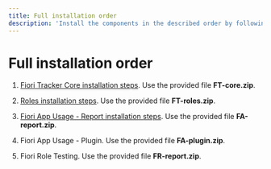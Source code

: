 ```yaml
---
title: Full installation order
description: 'Install the components in the described order by following linked component-specific guides.'
---
```

# Full installation order

1. [Fiori Tracker Core installation steps](/core/SPS03/inst/). Use the provided file **FT-core.zip**.

2. [Roles installation steps](/ro/FPS01/inst/). Use the provided file **FT-roles.zip**.

3. [Fiori App Usage - Report installation steps](https://help.fioriappsusage.org/2020/FPS01/inst/). Use the provided file **FA-report.zip**.

4. Fiori App Usage - Plugin. Use the provided file **FA-plugin.zip**.

5. Fiori Role Testing. Use the provided file **FR-report.zip**.
